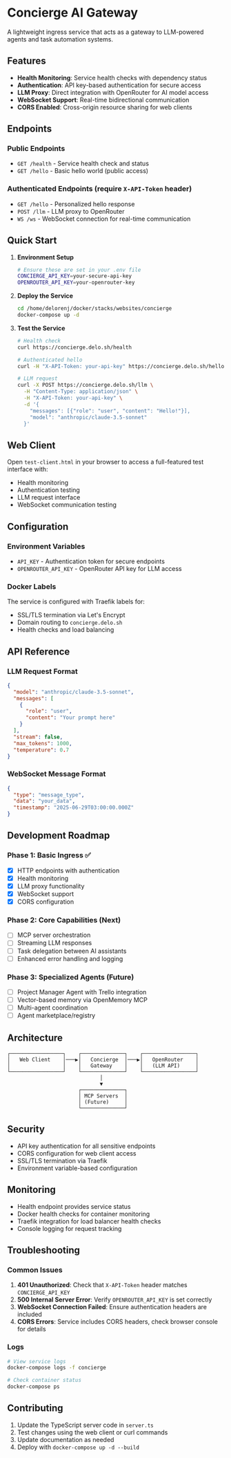 # Concierge AI Gateway

A lightweight ingress service that acts as a gateway to LLM-powered agents and task automation systems.

## Features

- **Health Monitoring**: Service health checks with dependency status
- **Authentication**: API key-based authentication for secure access
- **LLM Proxy**: Direct integration with OpenRouter for AI model access
- **WebSocket Support**: Real-time bidirectional communication
- **CORS Enabled**: Cross-origin resource sharing for web clients

## Endpoints

### Public Endpoints

- `GET /health` - Service health check and status
- `GET /hello` - Basic hello world (public access)

### Authenticated Endpoints (require `X-API-Token` header)

- `GET /hello` - Personalized hello response
- `POST /llm` - LLM proxy to OpenRouter
- `WS /ws` - WebSocket connection for real-time communication

## Quick Start

1. **Environment Setup**
   ```bash
   # Ensure these are set in your .env file
   CONCIERGE_API_KEY=your-secure-api-key
   OPENROUTER_API_KEY=your-openrouter-key
   ```

2. **Deploy the Service**
   ```bash
   cd /home/delorenj/docker/stacks/websites/concierge
   docker-compose up -d
   ```

3. **Test the Service**
   ```bash
   # Health check
   curl https://concierge.delo.sh/health
   
   # Authenticated hello
   curl -H "X-API-Token: your-api-key" https://concierge.delo.sh/hello
   
   # LLM request
   curl -X POST https://concierge.delo.sh/llm \
     -H "Content-Type: application/json" \
     -H "X-API-Token: your-api-key" \
     -d '{
       "messages": [{"role": "user", "content": "Hello!"}],
       "model": "anthropic/claude-3.5-sonnet"
     }'
   ```

## Web Client

Open `test-client.html` in your browser to access a full-featured test interface with:
- Health monitoring
- Authentication testing
- LLM request interface
- WebSocket communication testing

## Configuration

### Environment Variables

- `API_KEY` - Authentication token for secure endpoints
- `OPENROUTER_API_KEY` - OpenRouter API key for LLM access

### Docker Labels

The service is configured with Traefik labels for:
- SSL/TLS termination via Let's Encrypt
- Domain routing to `concierge.delo.sh`
- Health checks and load balancing

## API Reference

### LLM Request Format

```json
{
  "model": "anthropic/claude-3.5-sonnet",
  "messages": [
    {
      "role": "user",
      "content": "Your prompt here"
    }
  ],
  "stream": false,
  "max_tokens": 1000,
  "temperature": 0.7
}
```

### WebSocket Message Format

```json
{
  "type": "message_type",
  "data": "your_data",
  "timestamp": "2025-06-29T03:00:00.000Z"
}
```

## Development Roadmap

### Phase 1: Basic Ingress ✅
- [x] HTTP endpoints with authentication
- [x] Health monitoring
- [x] LLM proxy functionality
- [x] WebSocket support
- [x] CORS configuration

### Phase 2: Core Capabilities (Next)
- [ ] MCP server orchestration
- [ ] Streaming LLM responses
- [ ] Task delegation between AI assistants
- [ ] Enhanced error handling and logging

### Phase 3: Specialized Agents (Future)
- [ ] Project Manager Agent with Trello integration
- [ ] Vector-based memory via OpenMemory MCP
- [ ] Multi-agent coordination
- [ ] Agent marketplace/registry

## Architecture

```
┌─────────────────┐    ┌──────────────┐    ┌─────────────────┐
│   Web Client    │───▶│   Concierge  │───▶│   OpenRouter    │
│                 │    │   Gateway    │    │   (LLM API)     │
└─────────────────┘    └──────────────┘    └─────────────────┘
                              │
                              ▼
                       ┌──────────────┐
                       │ MCP Servers  │
                       │ (Future)     │
                       └──────────────┘
```

## Security

- API key authentication for all sensitive endpoints
- CORS configuration for web client access
- SSL/TLS termination via Traefik
- Environment variable-based configuration

## Monitoring

- Health endpoint provides service status
- Docker health checks for container monitoring
- Traefik integration for load balancer health checks
- Console logging for request tracking

## Troubleshooting

### Common Issues

1. **401 Unauthorized**: Check that `X-API-Token` header matches `CONCIERGE_API_KEY`
2. **500 Internal Server Error**: Verify `OPENROUTER_API_KEY` is set correctly
3. **WebSocket Connection Failed**: Ensure authentication headers are included
4. **CORS Errors**: Service includes CORS headers, check browser console for details

### Logs

```bash
# View service logs
docker-compose logs -f concierge

# Check container status
docker-compose ps
```

## Contributing

1. Update the TypeScript server code in `server.ts`
2. Test changes using the web client or curl commands
3. Update documentation as needed
4. Deploy with `docker-compose up -d --build`
